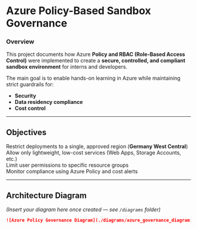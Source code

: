 # Azure Policy-Based Sandbox Governance

###  Overview
This project documents how Azure **Policy and RBAC (Role-Based Access Control)** were implemented to create a **secure, controlled, and compliant sandbox environment** for interns and developers.

The main goal is to enable hands-on learning in Azure while maintaining strict guardrails for:
- **Security**
- **Data residency compliance**
- **Cost control**

---

##  Objectives
Restrict deployments to a single, approved region (**Germany West Central**)  
Allow only lightweight, low-cost services (Web Apps, Storage Accounts, etc.)  
Limit user permissions to specific resource groups  
Monitor compliance using Azure Policy and cost alerts  

---

## Architecture Diagram

*(Insert your diagram here once created — see `/diagrams` folder)*  

```markdown
![Azure Policy Governance Diagram](./diagrams/azure_governance_diagram.png)